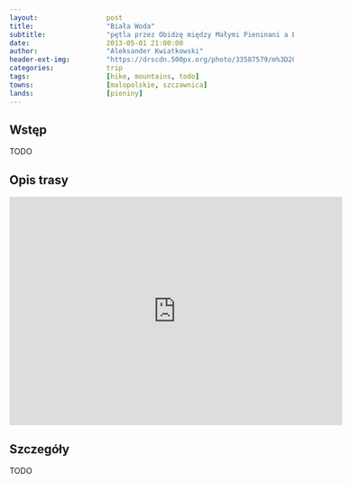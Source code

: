 ```yaml
---
layout:                 post
title:                  "Biała Woda"
subtitle:               "pętla przez Obidzę między Małymi Pieninani a Beskidem Sądeckim "
date:                   2013-05-01 21:00:00
author:                 "Aleksander Kwiatkowski"
header-ext-img:         "https://drscdn.500px.org/photo/33587579/m%3D2048/f3a8c435a5a9d2fef30eb5aba09f155d"
categories:             trip
tags:                   [hike, mountains, todo]
towns:                  [malopolskie, szczawnica]
lands:                  [pieniny]
---
```


Wstęp
-----

TODO

Opis trasy
----------

<iframe height='405' width='590' frameborder='0' allowtransparency='true' scrolling='no' src='https://www.strava.com/activities/333330532/embed/12daa171f09ead7fb1b4e5d11409b724c3bfe78e'></iframe>

Szczegóły
---------

TODO